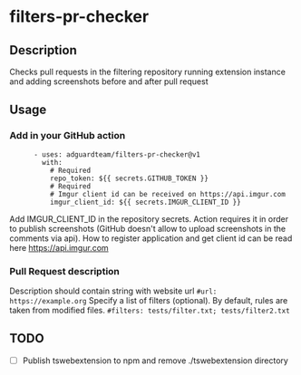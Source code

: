 # filters-pr-checker

## Description
Checks pull requests in the filtering repository running extension instance and adding screenshots before and after pull request

## Usage
### Add in your GitHub action

```
      - uses: adguardteam/filters-pr-checker@v1
        with:
          # Required
          repo_token: ${{ secrets.GITHUB_TOKEN }}
          # Required
          # Imgur client id can be received on https://api.imgur.com
          imgur_client_id: ${{ secrets.IMGUR_CLIENT_ID }}
```

Add IMGUR_CLIENT_ID in the repository secrets. Action requires it in order to publish screenshots (GitHub doesn't allow to upload screenshots in the comments via api). How to register application and get client id can be read here https://api.imgur.com

### Pull Request description
Description should contain string with website url 
`#url: https://example.org`
Specify a list of filters (optional). By default, rules are taken from modified files.
`#filters: tests/filter.txt; tests/filter2.txt`

## TODO
- [ ] Publish tswebextension to npm and remove ./tswebextension directory
